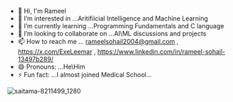 - 👋 Hi, I'm Rameel
- 👀 I’m interested in ...Aritifiicial Intelligence and Machine Learning
- 🌱 I’m currently learning ...Programming Fundamentals and C language
- 💞️ I’m looking to collaborate on ...AI\ML discussions and projects
- 📫 How to reach me ... rameelsohail2004@gmail.com , https://x.com/ExeLeemar , https://www.linkedin.com/in/rameel-sohail-13497b289/
- 😄 Pronouns: ...He\Him
- ⚡ Fun fact: ...I almost joined Medical School...

![saitama-8211499_1280](https://github.com/user-attachments/assets/9d8bff1a-b56a-49cd-bdf6-76b61f2715b2)
